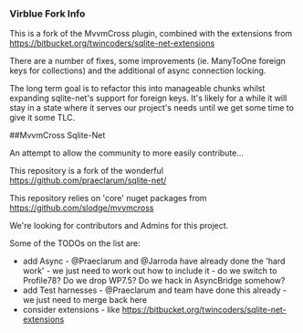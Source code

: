 ### Virblue Fork Info
This is a fork of the MvvmCross plugin, combined with the extensions from https://bitbucket.org/twincoders/sqlite-net-extensions

There are a number of fixes, some improvements (ie. ManyToOne foreign keys for collections) and the additional of async connection locking.

The long term goal is to refactor this into manageable chunks whilst expanding sqlite-net's support for foreign keys. It's likely for a while it will stay in a state where it serves our project's needs until we get some time to give it some TLC.


##MvvmCross Sqlite-Net

An attempt to allow the community to more easily contribute...

This repository is a fork of the wonderful https://github.com/praeclarum/sqlite-net/

This repository relies on 'core' nuget packages from https://github.com/slodge/mvvmcross

We're looking for contributors and Admins for this project.

Some of the TODOs on the list are:

- add Async - @Praeclarum and @Jarroda have already done the 'hard work' - we just need to work out how to include it - do we switch to Profile78? Do we drop WP7.5? Do we hack in AsyncBridge somehow?
- add Test harnesses - @Praeclarum and team have done this already - we just need to merge back here
- consider extensions - like https://bitbucket.org/twincoders/sqlite-net-extensions
